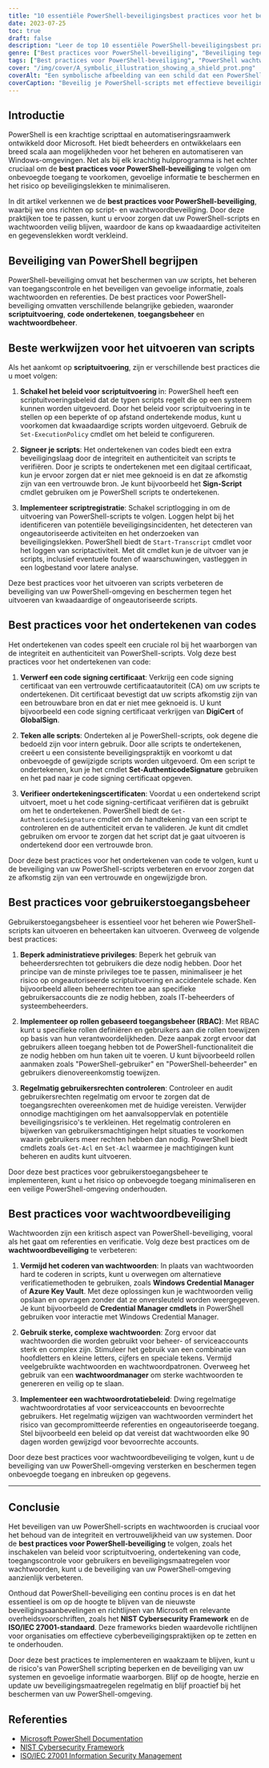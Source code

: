 ```yaml
---
title: "10 essentiële PowerShell-beveiligingsbest practices voor het beveiligen van uw scripts"
date: 2023-07-25
toc: true
draft: false
description: "Leer de top 10 essentiële PowerShell-beveiligingsbest practices voor het beveiligen van uw scripts, wachtwoorden en gevoelige informatie. Verbeter de beveiliging van uw PowerShell-omgeving en bescherm u tegen onbevoegde toegang en potentiële beveiligingslekken."
genre: ["Best practices voor PowerShell-beveiliging", "Beveiliging tegen scripten", "Wachtwoordbeveiliging", "IT-beveiliging", "Cyberbeveiliging", "Windows-beheer", "Automatisering", "Veilig coderen", "Netwerkbeveiliging", "Gegevensbescherming"]
tags: ["Best practices voor PowerShell-beveiliging", "PowerShell wachtwoordbeveiliging best practices", "best practices voor het beveiligen en gebruiken van PowerShell", "beleid voor scriptuitvoering", "code ondertekenen", "toegangscontrole voor gebruikers", "wachtwoordbeveiliging", "wachtwoorden hard coderen", "sterke wachtwoorden", "beleid voor wachtwoordrotatie", "PowerShell-scripts beveiligen", "wachtwoorden beschermen in PowerShell", "scriptuitvoering beheren in PowerShell", "gevoelige informatie beveiligen in PowerShell", "PowerShell-beveiliging verbeteren"]
cover: "/img/cover/A_symbolic_illustration_showing_a_shield_prot.png"
coverAlt: "Een symbolische afbeelding van een schild dat een PowerShell-script beschermt."
coverCaption: "Beveilig je PowerShell-scripts met effectieve beveiligingsmethoden."
---
```


## Introductie

PowerShell is een krachtige scripttaal en automatiseringsraamwerk ontwikkeld door Microsoft. Het biedt beheerders en ontwikkelaars een breed scala aan mogelijkheden voor het beheren en automatiseren van Windows-omgevingen. Net als bij elk krachtig hulpprogramma is het echter cruciaal om de **best practices voor PowerShell-beveiliging** te volgen om onbevoegde toegang te voorkomen, gevoelige informatie te beschermen en het risico op beveiligingslekken te minimaliseren.

In dit artikel verkennen we de **best practices voor PowerShell-beveiliging**, waarbij we ons richten op script- en wachtwoordbeveiliging. Door deze praktijken toe te passen, kunt u ervoor zorgen dat uw PowerShell-scripts en wachtwoorden veilig blijven, waardoor de kans op kwaadaardige activiteiten en gegevenslekken wordt verkleind.

## Beveiliging van PowerShell begrijpen

PowerShell-beveiliging omvat het beschermen van uw scripts, het beheren van toegangscontrole en het beveiligen van gevoelige informatie, zoals wachtwoorden en referenties. De best practices voor PowerShell-beveiliging omvatten verschillende belangrijke gebieden, waaronder **scriptuitvoering**, **code ondertekenen**, **toegangsbeheer** en **wachtwoordbeheer**.

## Beste werkwijzen voor het uitvoeren van scripts

Als het aankomt op **scriptuitvoering**, zijn er verschillende best practices die u moet volgen:

1. **Schakel het beleid voor scriptuitvoering** in: PowerShell heeft een scriptuitvoeringsbeleid dat de typen scripts regelt die op een systeem kunnen worden uitgevoerd. Door het beleid voor scriptuitvoering in te stellen op een beperkte of op afstand ondertekende modus, kunt u voorkomen dat kwaadaardige scripts worden uitgevoerd. Gebruik de `Set-ExecutionPolicy` cmdlet om het beleid te configureren.

2. **Signeer je scripts**: Het ondertekenen van codes biedt een extra beveiligingslaag door de integriteit en authenticiteit van scripts te verifiëren. Door je scripts te ondertekenen met een digitaal certificaat, kun je ervoor zorgen dat er niet mee geknoeid is en dat ze afkomstig zijn van een vertrouwde bron. Je kunt bijvoorbeeld het **Sign-Script** cmdlet gebruiken om je PowerShell scripts te ondertekenen.

3. **Implementeer scriptregistratie**: Schakel scriptlogging in om de uitvoering van PowerShell-scripts te volgen. Loggen helpt bij het identificeren van potentiële beveiligingsincidenten, het detecteren van ongeautoriseerde activiteiten en het onderzoeken van beveiligingslekken. PowerShell biedt de `Start-Transcript` cmdlet voor het loggen van scriptactiviteit. Met dit cmdlet kun je de uitvoer van je scripts, inclusief eventuele fouten of waarschuwingen, vastleggen in een logbestand voor latere analyse.

Deze best practices voor het uitvoeren van scripts verbeteren de beveiliging van uw PowerShell-omgeving en beschermen tegen het uitvoeren van kwaadaardige of ongeautoriseerde scripts.

## Best practices voor het ondertekenen van codes

Het ondertekenen van codes speelt een cruciale rol bij het waarborgen van de integriteit en authenticiteit van PowerShell-scripts. Volg deze best practices voor het ondertekenen van code:

1. **Verwerf een code signing certificaat**: Verkrijg een code signing certificaat van een vertrouwde certificaatautoriteit (CA) om uw scripts te ondertekenen. Dit certificaat bevestigt dat uw scripts afkomstig zijn van een betrouwbare bron en dat er niet mee geknoeid is. U kunt bijvoorbeeld een code signing certificaat verkrijgen van **DigiCert** of **GlobalSign**.

2. **Teken alle scripts**: Onderteken al je PowerShell-scripts, ook degene die bedoeld zijn voor intern gebruik. Door alle scripts te ondertekenen, creëert u een consistente beveiligingspraktijk en voorkomt u dat onbevoegde of gewijzigde scripts worden uitgevoerd. Om een script te ondertekenen, kun je het cmdlet **Set-AuthenticodeSignature** gebruiken en het pad naar je code signing certificaat opgeven.

3. **Verifieer ondertekeningscertificaten**: Voordat u een ondertekend script uitvoert, moet u het code signing-certificaat verifiëren dat is gebruikt om het te ondertekenen. PowerShell biedt de `Get-AuthenticodeSignature` cmdlet om de handtekening van een script te controleren en de authenticiteit ervan te valideren. Je kunt dit cmdlet gebruiken om ervoor te zorgen dat het script dat je gaat uitvoeren is ondertekend door een vertrouwde bron.

Door deze best practices voor het ondertekenen van code te volgen, kunt u de beveiliging van uw PowerShell-scripts verbeteren en ervoor zorgen dat ze afkomstig zijn van een vertrouwde en ongewijzigde bron.

## Best practices voor gebruikerstoegangsbeheer

Gebruikerstoegangsbeheer is essentieel voor het beheren wie PowerShell-scripts kan uitvoeren en beheertaken kan uitvoeren. Overweeg de volgende best practices:

1. **Beperk administratieve privileges**: Beperk het gebruik van beheerdersrechten tot gebruikers die deze nodig hebben. Door het principe van de minste privileges toe te passen, minimaliseer je het risico op ongeautoriseerde scriptuitvoering en accidentele schade. Ken bijvoorbeeld alleen beheerrechten toe aan specifieke gebruikersaccounts die ze nodig hebben, zoals IT-beheerders of systeembeheerders.

2. **Implementeer op rollen gebaseerd toegangsbeheer (RBAC)**: Met RBAC kunt u specifieke rollen definiëren en gebruikers aan die rollen toewijzen op basis van hun verantwoordelijkheden. Deze aanpak zorgt ervoor dat gebruikers alleen toegang hebben tot de PowerShell-functionaliteit die ze nodig hebben om hun taken uit te voeren. U kunt bijvoorbeeld rollen aanmaken zoals "PowerShell-gebruiker" en "PowerShell-beheerder" en gebruikers dienovereenkomstig toewijzen.

3. **Regelmatig gebruikersrechten controleren**: Controleer en audit gebruikersrechten regelmatig om ervoor te zorgen dat de toegangsrechten overeenkomen met de huidige vereisten. Verwijder onnodige machtigingen om het aanvalsoppervlak en potentiële beveiligingsrisico's te verkleinen. Het regelmatig controleren en bijwerken van gebruikersmachtigingen helpt situaties te voorkomen waarin gebruikers meer rechten hebben dan nodig. PowerShell biedt cmdlets zoals `Get-Acl` en `Set-Acl` waarmee je machtigingen kunt beheren en audits kunt uitvoeren.

Door deze best practices voor gebruikerstoegangsbeheer te implementeren, kunt u het risico op onbevoegde toegang minimaliseren en een veilige PowerShell-omgeving onderhouden.

## Best practices voor wachtwoordbeveiliging

Wachtwoorden zijn een kritisch aspect van PowerShell-beveiliging, vooral als het gaat om referenties en verificatie. Volg deze best practices om de **wachtwoordbeveiliging** te verbeteren:

1. **Vermijd het coderen van wachtwoorden**: In plaats van wachtwoorden hard te coderen in scripts, kunt u overwegen om alternatieve verificatiemethoden te gebruiken, zoals **Windows Credential Manager** of **Azure Key Vault**. Met deze oplossingen kun je wachtwoorden veilig opslaan en opvragen zonder dat ze onversleuteld worden weergegeven. Je kunt bijvoorbeeld de **Credential Manager cmdlets** in PowerShell gebruiken voor interactie met Windows Credential Manager.

2. **Gebruik sterke, complexe wachtwoorden**: Zorg ervoor dat wachtwoorden die worden gebruikt voor beheer- of serviceaccounts sterk en complex zijn. Stimuleer het gebruik van een combinatie van hoofdletters en kleine letters, cijfers en speciale tekens. Vermijd veelgebruikte wachtwoorden en wachtwoordpatronen. Overweeg het gebruik van een **wachtwoordmanager** om sterke wachtwoorden te genereren en veilig op te slaan.

3. **Implementeer een wachtwoordrotatiebeleid**: Dwing regelmatige wachtwoordrotaties af voor serviceaccounts en bevoorrechte gebruikers. Het regelmatig wijzigen van wachtwoorden vermindert het risico van gecompromitteerde referenties en ongeautoriseerde toegang. Stel bijvoorbeeld een beleid op dat vereist dat wachtwoorden elke 90 dagen worden gewijzigd voor bevoorrechte accounts.

Door deze best practices voor wachtwoordbeveiliging te volgen, kunt u de beveiliging van uw PowerShell-omgeving versterken en beschermen tegen onbevoegde toegang en inbreuken op gegevens.

______

## Conclusie

Het beveiligen van uw PowerShell-scripts en wachtwoorden is cruciaal voor het behoud van de integriteit en vertrouwelijkheid van uw systemen. Door de **best practices voor PowerShell-beveiliging** te volgen, zoals het inschakelen van beleid voor scriptuitvoering, ondertekening van code, toegangscontrole voor gebruikers en beveiligingsmaatregelen voor wachtwoorden, kunt u de beveiliging van uw PowerShell-omgeving aanzienlijk verbeteren.

Onthoud dat PowerShell-beveiliging een continu proces is en dat het essentieel is om op de hoogte te blijven van de nieuwste beveiligingsaanbevelingen en richtlijnen van Microsoft en relevante overheidsvoorschriften, zoals het **NIST Cybersecurity Framework** en de **ISO/IEC 27001-standaard**. Deze frameworks bieden waardevolle richtlijnen voor organisaties om effectieve cyberbeveiligingspraktijken op te zetten en te onderhouden.

Door deze best practices te implementeren en waakzaam te blijven, kunt u de risico's van PowerShell scripting beperken en de beveiliging van uw systemen en gevoelige informatie waarborgen. Blijf op de hoogte, herzie en update uw beveiligingsmaatregelen regelmatig en blijf proactief bij het beschermen van uw PowerShell-omgeving.

## Referenties

- [Microsoft PowerShell Documentation](https://docs.microsoft.com/powershell/)
- [NIST Cybersecurity Framework](https://www.nist.gov/cyberframework)
- [ISO/IEC 27001 Information Security Management](https://www.iso.org/isoiec-27001-information-security.html)

